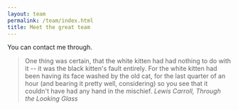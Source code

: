 ```yaml
---
layout: team
permalink: /team/index.html
title: Meet the great team
---
```


You can contact me through.

> One thing was certain, that the white kitten had had nothing
> to do with it -- it was the black kitten's fault entirely. For
> the white kitten had been having its face washed by the old cat,
> for the last quarter of an hour (and bearing it pretty well,
> considering) so you see that it couldn't have had any hand in
> the mischief. <cite>Lewis Carroll, Through the Looking
> Glass</cite>
